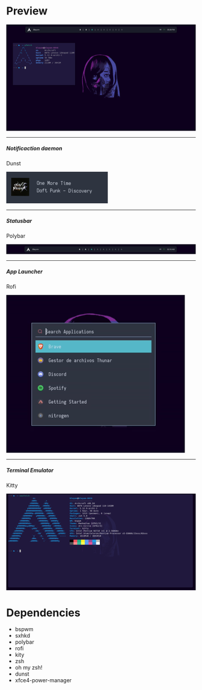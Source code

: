 # Preview

<img src="preview.png"></img>

-----------------------------------------

<h5>Notificaction daemon</h5>
<p>Dunst</p>
<img src="dunstpreview.png"></img>

-----------------------------------------

<h5>Statusbar</h5>
<p>Polybar</p>
<img src="polybarpreview.png"></img>

-----------------------------------------

<h5>App Launcher</h5>
<p>Rofi</p>
<img src="rofipreview.png"></img>

-----------------------------------------

<h5>Terminal Emulator</h5>
<p>Kitty</p>
<img src="kittypreview.png"></img>


# Dependencies

- bspwm <br>
- sxhkd <br>
- polybar <br>
- rofi <br>
- kity <br>
- zsh <br>
- oh my zsh! <br>
- dunst <br>
- xfce4-power-manager

